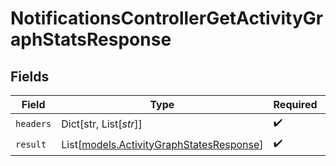 # NotificationsControllerGetActivityGraphStatsResponse


## Fields

| Field                                                                                | Type                                                                                 | Required                                                                             | Description                                                                          |
| ------------------------------------------------------------------------------------ | ------------------------------------------------------------------------------------ | ------------------------------------------------------------------------------------ | ------------------------------------------------------------------------------------ |
| `headers`                                                                            | Dict[str, List[*str*]]                                                               | :heavy_check_mark:                                                                   | N/A                                                                                  |
| `result`                                                                             | List[[models.ActivityGraphStatesResponse](../models/activitygraphstatesresponse.md)] | :heavy_check_mark:                                                                   | N/A                                                                                  |